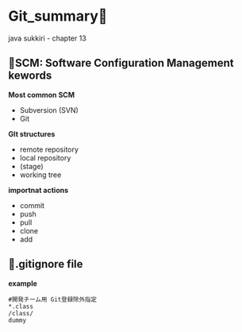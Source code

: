 # Git_summary📝
 
java sukkiri - chapter 13 

## 📎SCM: Software Configuration Management kewords 

**Most common SCM**

- Subversion (SVN)
- Git 

**GIt structures**
- remote repository 
- local repository 
- (stage)
- working tree

**importnat actions** 
- commit 
- push 
- pull 
- clone 
- add 

## 📎.gitignore file 

**example**
```
#開発チーム用 Git登録除外指定
*.class
/class/
dummy
```



